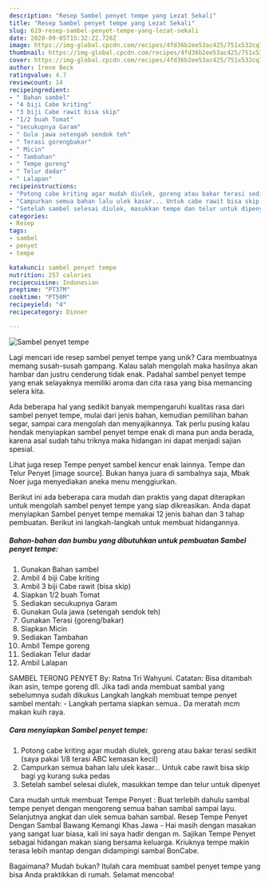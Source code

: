 ```yaml
---
description: "Resep Sambel penyet tempe yang Lezat Sekali"
title: "Resep Sambel penyet tempe yang Lezat Sekali"
slug: 619-resep-sambel-penyet-tempe-yang-lezat-sekali
date: 2020-09-05T15:32:22.726Z
image: https://img-global.cpcdn.com/recipes/4fd36b2ee53ac425/751x532cq70/sambel-penyet-tempe-foto-resep-utama.jpg
thumbnail: https://img-global.cpcdn.com/recipes/4fd36b2ee53ac425/751x532cq70/sambel-penyet-tempe-foto-resep-utama.jpg
cover: https://img-global.cpcdn.com/recipes/4fd36b2ee53ac425/751x532cq70/sambel-penyet-tempe-foto-resep-utama.jpg
author: Irene Beck
ratingvalue: 4.7
reviewcount: 14
recipeingredient:
- " Bahan sambel"
- "4 biji Cabe kriting"
- "3 biji Cabe rawit bisa skip"
- "1/2 buah Tomat"
- "secukupnya Garam"
- " Gula jawa setengah sendok teh"
- " Terasi gorengbakar"
- " Micin"
- " Tambahan"
- " Tempe goreng"
- " Telur dadar"
- " Lalapan"
recipeinstructions:
- "Potong cabe kriting agar mudah diulek, goreng atau bakar terasi sedikit (saya pakai 1/8 terasi ABC kemasan kecil)"
- "Campurkan semua bahan lalu ulek kasar... Untuk cabe rawit bisa skip bagi yg kurang suka pedas"
- "Setelah sambel selesai diulek, masukkan tempe dan telur untuk dipenyet"
categories:
- Resep
tags:
- sambel
- penyet
- tempe

katakunci: sambel penyet tempe 
nutrition: 257 calories
recipecuisine: Indonesian
preptime: "PT37M"
cooktime: "PT50M"
recipeyield: "4"
recipecategory: Dinner

---
```



![Sambel penyet tempe](https://img-global.cpcdn.com/recipes/4fd36b2ee53ac425/751x532cq70/sambel-penyet-tempe-foto-resep-utama.jpg)

Lagi mencari ide resep sambel penyet tempe yang unik? Cara membuatnya memang susah-susah gampang. Kalau salah mengolah maka hasilnya akan hambar dan justru cenderung tidak enak. Padahal sambel penyet tempe yang enak selayaknya memiliki aroma dan cita rasa yang bisa memancing selera kita.

Ada beberapa hal yang sedikit banyak mempengaruhi kualitas rasa dari sambel penyet tempe, mulai dari jenis bahan, kemudian pemilihan bahan segar, sampai cara mengolah dan menyajikannya. Tak perlu pusing kalau hendak menyiapkan sambel penyet tempe enak di mana pun anda berada, karena asal sudah tahu triknya maka hidangan ini dapat menjadi sajian spesial.

Lihat juga resep Tempe penyet sambel kencur enak lainnya. Tempe dan Telur Penyet [image source]. Bukan hanya juara di sambalnya saja, Mbak Noer juga menyediakan aneka menu menggiurkan.


Berikut ini ada beberapa cara mudah dan praktis yang dapat diterapkan untuk mengolah sambel penyet tempe yang siap dikreasikan. Anda dapat menyiapkan Sambel penyet tempe memakai 12 jenis bahan dan 3 tahap pembuatan. Berikut ini langkah-langkah untuk membuat hidangannya.

<!--inarticleads1-->

##### Bahan-bahan dan bumbu yang dibutuhkan untuk pembuatan Sambel penyet tempe:

1. Gunakan  Bahan sambel
1. Ambil 4 biji Cabe kriting
1. Ambil 3 biji Cabe rawit (bisa skip)
1. Siapkan 1/2 buah Tomat
1. Sediakan secukupnya Garam
1. Gunakan  Gula jawa (setengah sendok teh)
1. Gunakan  Terasi (goreng/bakar)
1. Siapkan  Micin
1. Sediakan  Tambahan
1. Ambil  Tempe goreng
1. Sediakan  Telur dadar
1. Ambil  Lalapan


SAMBEL TERONG PENYET By: Ratna Tri Wahyuni. Catatan: Bisa ditambah ikan asin, tempe goreng dll. Jika tadi anda membuat sambal yang sebelumnya sudah dikukus Langkah langkah membuat tempe penyet sambel mentah: - Langkah pertama siapkan semua.. Da meratah mcm makan kuih raya. 

<!--inarticleads2-->

##### Cara menyiapkan Sambel penyet tempe:

1. Potong cabe kriting agar mudah diulek, goreng atau bakar terasi sedikit (saya pakai 1/8 terasi ABC kemasan kecil)
1. Campurkan semua bahan lalu ulek kasar... Untuk cabe rawit bisa skip bagi yg kurang suka pedas
1. Setelah sambel selesai diulek, masukkan tempe dan telur untuk dipenyet


Cara mudah untuk membuat Tempe Penyet : Buat terlebih dahulu sambal tempe penyet dengan mengoreng semua bahan sambal sampai layu. Selanjutnya angkat dan ulek semua bahan sambal. Resep Tempe Penyet Dengan Sambal Bawang Kemangi Khas Jawa - Hai masih dengan masakan yang sangat luar biasa, kali ini saya hadir dengan m. Sajikan Tempe Penyet sebagai hidangan makan siang bersama keluarga. Kriuknya tempe makin terasa lebih mantap dengan didampingi sambal BonCabe. 

Bagaimana? Mudah bukan? Itulah cara membuat sambel penyet tempe yang bisa Anda praktikkan di rumah. Selamat mencoba!

